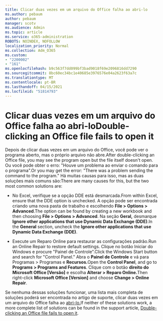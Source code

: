 ```yaml
---
title: Clicar duas vezes em um arquivo do Office falha ao abri-lo
ms.author: pebaum
author: pebaum
manager: scotv
ms.audience: Admin
ms.topic: article
ms.service: o365-administration
ROBOTS: NOINDEX, NOFOLLOW
localization_priority: Normal
ms.collection: Adm_O365
ms.custom:
- "2200002"
- "161"
ms.openlocfilehash: b9c563f7dd099bf3bad9018f69e2096816dd7290
ms.sourcegitcommit: 8bc60ec34bc1e40685e3976576e04a2623f63a7c
ms.translationtype: MT
ms.contentlocale: pt-BR
ms.lasthandoff: 04/15/2021
ms.locfileid: "51814793"
---
```

# <a name="double-clicking-an-office-file-fails-to-open-it"></a><span data-ttu-id="44a2f-102">Clicar duas vezes em um arquivo do Office falha ao abri-lo</span><span class="sxs-lookup"><span data-stu-id="44a2f-102">Double-clicking an Office file fails to open it</span></span>

<span data-ttu-id="44a2f-103">Depois de clicar duas vezes em um arquivo do Office, você pode ver o programa aberto, mas o próprio arquivo não abre.</span><span class="sxs-lookup"><span data-stu-id="44a2f-103">After double-clicking an Office file, you may see the program open but the file itself doesn't open.</span></span> <span data-ttu-id="44a2f-104">Ou você pode obter o erro: "Houve um problema ao enviar o comando para o programa".</span><span class="sxs-lookup"><span data-stu-id="44a2f-104">Or you may get the error: "There was a problem sending the command to the program."</span></span> <span data-ttu-id="44a2f-105">Há muitas causas para isso, mas as duas soluções mais comuns são:</span><span class="sxs-lookup"><span data-stu-id="44a2f-105">There are many causes for this, but the two most common solutions are:</span></span>

- <span data-ttu-id="44a2f-106">No Excel, verifique se a opção DDE está desmarcada.</span><span class="sxs-lookup"><span data-stu-id="44a2f-106">From within Excel, ensure that the DDE option is unchecked.</span></span> <span data-ttu-id="44a2f-107">A opção pode ser encontrada criando uma nova pasta de trabalho e escolhendo **File > Options > Advanced**.</span><span class="sxs-lookup"><span data-stu-id="44a2f-107">The option can be found by creating a new workbook and then choosing **File > Options > Advanced**.</span></span> <span data-ttu-id="44a2f-108">Na seção **Geral,** desmarque **Ignore other applications that use Dynamic Data Exchange (DDE)**.</span><span class="sxs-lookup"><span data-stu-id="44a2f-108">In the **General** section, uncheck the **Ignore other applications that use Dynamic Data Exchange (DDE)**.</span></span>

- <span data-ttu-id="44a2f-109">Execute um Reparo Online para restaurar as configurações padrão.</span><span class="sxs-lookup"><span data-stu-id="44a2f-109">Run an Online Repair to restore default settings.</span></span> <span data-ttu-id="44a2f-110">Clique no botão Iniciar do Windows e procure "Painel de Controle".</span><span class="sxs-lookup"><span data-stu-id="44a2f-110">Click the Windows Start button and search for "Control Panel."</span></span> <span data-ttu-id="44a2f-111">Abra o **Painel de Controle** e vá para Programas > Programas e **Recursos.**</span><span class="sxs-lookup"><span data-stu-id="44a2f-111">Open the **Control Panel**, and go to **Programs > Programs and Features**.</span></span> <span data-ttu-id="44a2f-112">Clique com o botão **direito do Microsoft Office [Versão]** e escolha **Alterar > Reparo Online.**</span><span class="sxs-lookup"><span data-stu-id="44a2f-112">Then right-click **Microsoft Office [Version]** and choose **Change > Online Repair**.</span></span>

<span data-ttu-id="44a2f-113">Se nenhuma dessas soluções funcionar, uma lista mais completa de soluções poderá ser encontrada no artigo de suporte, clicar duas vezes em um arquivo do Office falha ao [abri-lo.](https://support.office.com/article/Double-clicking-an-Office-file-fails-to-open-it-1e9c0ad9-34c8-4440-a42e-d30186b29ed6)</span><span class="sxs-lookup"><span data-stu-id="44a2f-113">If neither of these solutions work, a more complete list of solutions can be found in the support article, [Double-clicking an Office file fails to open it](https://support.office.com/article/Double-clicking-an-Office-file-fails-to-open-it-1e9c0ad9-34c8-4440-a42e-d30186b29ed6).</span></span>
